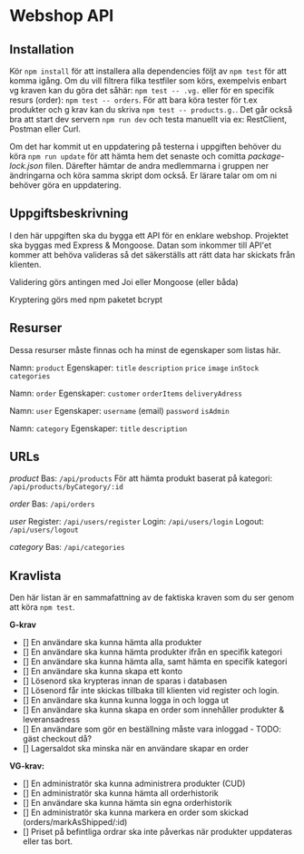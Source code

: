 # Webshop API

## Installation

Kör `npm install` för att installera alla dependencies följt av `npm test` för att komma igång.
Om du vill filtrera filka testfiler som körs, exempelvis enbart vg kraven kan du göra det såhär: `npm test -- .vg.` eller för en specifik resurs (order): `npm test -- orders`.
För att bara köra tester för t.ex produkter och g krav kan du skriva `npm test -- products.g.`.
Det går också bra att start dev servern `npm run dev` och testa manuellt via ex: RestClient, Postman eller Curl.

Om det har kommit ut en uppdatering på testerna i uppgiften behöver du köra `npm run update` för att hämta hem det senaste och comitta _package-lock.json_ filen. Därefter hämtar de andra medlemmarna i gruppen ner ändringarna och köra samma skript dom också. Er lärare talar om om ni behöver göra en uppdatering.

## Uppgiftsbeskrivning

I den här uppgiften ska du bygga ett API för en enklare webshop. Projektet ska byggas med Express & Mongoose. Datan som inkommer till API'et kommer att behöva valideras så det säkerställs att rätt data har skickats från klienten.

Validering görs antingen med Joi eller Mongoose (eller båda)

Kryptering görs med npm paketet bcrypt

## Resurser

Dessa resurser måste finnas och ha minst de egenskaper som listas här.

Namn:
`product`
Egenskaper:
`title`
`description`
`price`
`image`
`inStock`
`categories`

Namn:
`order`
Egenskaper:
`customer`
`orderItems`
`deliveryAdress`

Namn:
`user`
Egenskaper:
`username` (email)
`password`
`isAdmin`

Namn:
`category`
Egenskaper:
`title`
`description`

## URLs

_product_
Bas:
`/api/products`
För att hämta produkt baserat på kategori:
`/api/products/byCategory/:id`

_order_
Bas:
`/api/orders`

_user_
Register:
`/api/users/register`
Login:
`/api/users/login`
Logout:
`/api/users/logout`

_category_
Bas:
`/api/categories`

## Kravlista

Den här listan är en sammafattning av de faktiska kraven som du ser genom att köra `npm test`.

**G-krav**

- [] En användare ska kunna hämta alla produkter
- [] En användare ska kunna hämta produkter ifrån en specifik kategori
- [] En användare ska kunna hämta alla, samt hämta en specifik kategori
- [] En användare ska kunna skapa ett konto
- [] Lösenord ska krypteras innan de sparas i databasen
- [] Lösenord får inte skickas tillbaka till klienten vid register och login.
- [] En användare ska kunna kunna logga in och logga ut
- [] En användare ska kunna skapa en order som innehåller produkter & leveransadress
- [] En användare som gör en beställning måste vara inloggad - TODO: gäst checkout då?
- [] Lagersaldot ska minska när en användare skapar en order

**VG-krav:**

- [] En administratör ska kunna administrera produkter (CUD)
- [] En administratör ska kunna hämta all orderhistorik
- [] En användare ska kunna hämta sin egna orderhistorik
- [] En administratör ska kunna markera en order som skickad (orders/markAsShipped/:id)
- [] Priset på befintliga ordrar ska inte påverkas när produkter uppdateras eller tas bort.
